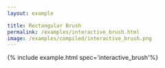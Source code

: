 ```yaml
---
layout: example

title: Rectangular Brush
permalink: /examples/interactive_brush.html
image: /examples/compiled/interactive_brush.png
---
```




{% include example.html spec='interactive_brush'%}
